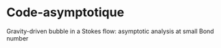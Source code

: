 Code-asymptotique
=================

Gravity-driven bubble in a Stokes flow: asymptotic analysis at small Bond number
